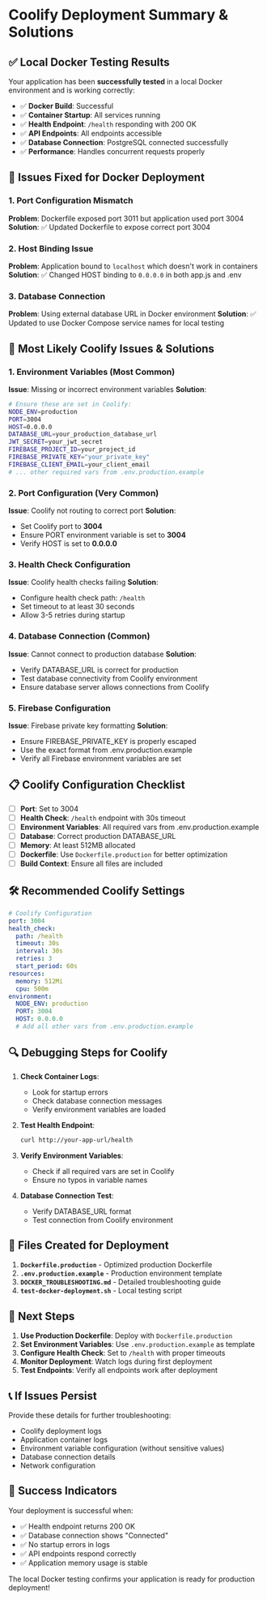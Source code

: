 # Coolify Deployment Summary & Solutions

## ✅ Local Docker Testing Results

Your application has been **successfully tested** in a local Docker environment and is working correctly:

- ✅ **Docker Build**: Successful
- ✅ **Container Startup**: All services running
- ✅ **Health Endpoint**: `/health` responding with 200 OK
- ✅ **API Endpoints**: All endpoints accessible
- ✅ **Database Connection**: PostgreSQL connected successfully
- ✅ **Performance**: Handles concurrent requests properly

## 🔧 Issues Fixed for Docker Deployment

### 1. Port Configuration Mismatch
**Problem**: Dockerfile exposed port 3011 but application used port 3004
**Solution**: ✅ Updated Dockerfile to expose correct port 3004

### 2. Host Binding Issue
**Problem**: Application bound to `localhost` which doesn't work in containers
**Solution**: ✅ Changed HOST binding to `0.0.0.0` in both app.js and .env

### 3. Database Connection
**Problem**: Using external database URL in Docker environment
**Solution**: ✅ Updated to use Docker Compose service names for local testing

## 🚨 Most Likely Coolify Issues & Solutions

### 1. **Environment Variables** (Most Common)
**Issue**: Missing or incorrect environment variables
**Solution**:
```bash
# Ensure these are set in Coolify:
NODE_ENV=production
PORT=3004
HOST=0.0.0.0
DATABASE_URL=your_production_database_url
JWT_SECRET=your_jwt_secret
FIREBASE_PROJECT_ID=your_project_id
FIREBASE_PRIVATE_KEY="your_private_key"
FIREBASE_CLIENT_EMAIL=your_client_email
# ... other required vars from .env.production.example
```

### 2. **Port Configuration** (Very Common)
**Issue**: Coolify not routing to correct port
**Solution**:
- Set Coolify port to **3004**
- Ensure PORT environment variable is set to **3004**
- Verify HOST is set to **0.0.0.0**

### 3. **Health Check Configuration**
**Issue**: Coolify health checks failing
**Solution**:
- Configure health check path: `/health`
- Set timeout to at least 30 seconds
- Allow 3-5 retries during startup

### 4. **Database Connection** (Common)
**Issue**: Cannot connect to production database
**Solution**:
- Verify DATABASE_URL is correct for production
- Test database connectivity from Coolify environment
- Ensure database server allows connections from Coolify

### 5. **Firebase Configuration**
**Issue**: Firebase private key formatting
**Solution**:
- Ensure FIREBASE_PRIVATE_KEY is properly escaped
- Use the exact format from .env.production.example
- Verify all Firebase environment variables are set

## 📋 Coolify Configuration Checklist

- [ ] **Port**: Set to 3004
- [ ] **Health Check**: `/health` endpoint with 30s timeout
- [ ] **Environment Variables**: All required vars from .env.production.example
- [ ] **Database**: Correct production DATABASE_URL
- [ ] **Memory**: At least 512MB allocated
- [ ] **Dockerfile**: Use `Dockerfile.production` for better optimization
- [ ] **Build Context**: Ensure all files are included

## 🛠️ Recommended Coolify Settings

```yaml
# Coolify Configuration
port: 3004
health_check:
  path: /health
  timeout: 30s
  interval: 30s
  retries: 3
  start_period: 60s
resources:
  memory: 512Mi
  cpu: 500m
environment:
  NODE_ENV: production
  PORT: 3004
  HOST: 0.0.0.0
  # Add all other vars from .env.production.example
```

## 🔍 Debugging Steps for Coolify

1. **Check Container Logs**:
   - Look for startup errors
   - Check database connection messages
   - Verify environment variables are loaded

2. **Test Health Endpoint**:
   ```bash
   curl http://your-app-url/health
   ```

3. **Verify Environment Variables**:
   - Check if all required vars are set in Coolify
   - Ensure no typos in variable names

4. **Database Connection Test**:
   - Verify DATABASE_URL format
   - Test connection from Coolify environment

## 📁 Files Created for Deployment

1. **`Dockerfile.production`** - Optimized production Dockerfile
2. **`.env.production.example`** - Production environment template
3. **`DOCKER_TROUBLESHOOTING.md`** - Detailed troubleshooting guide
4. **`test-docker-deployment.sh`** - Local testing script

## 🚀 Next Steps

1. **Use Production Dockerfile**: Deploy with `Dockerfile.production`
2. **Set Environment Variables**: Use `.env.production.example` as template
3. **Configure Health Check**: Set to `/health` with proper timeouts
4. **Monitor Deployment**: Watch logs during first deployment
5. **Test Endpoints**: Verify all endpoints work after deployment

## 📞 If Issues Persist

Provide these details for further troubleshooting:
- Coolify deployment logs
- Application container logs
- Environment variable configuration (without sensitive values)
- Database connection details
- Network configuration

## 🎯 Success Indicators

Your deployment is successful when:
- ✅ Health endpoint returns 200 OK
- ✅ Database connection shows "Connected"
- ✅ No startup errors in logs
- ✅ API endpoints respond correctly
- ✅ Application memory usage is stable

The local Docker testing confirms your application is ready for production deployment!
